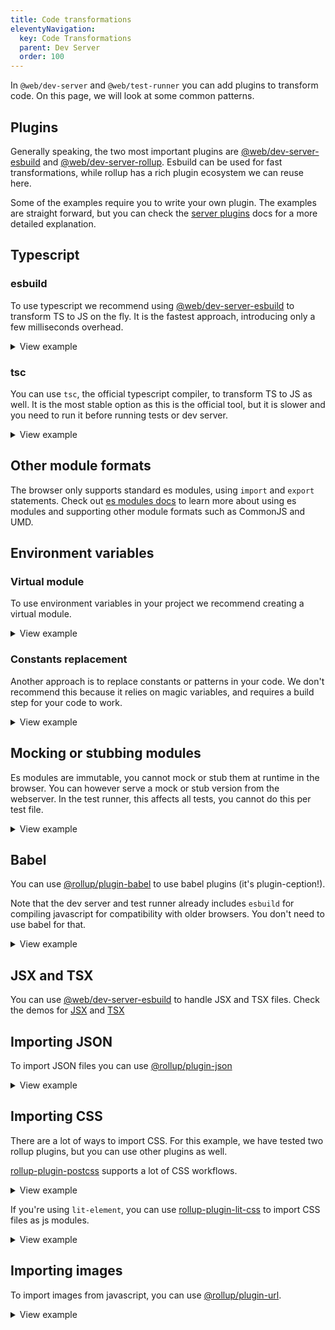 ```yaml
---
title: Code transformations
eleventyNavigation:
  key: Code Transformations
  parent: Dev Server
  order: 100
---
```


In `@web/dev-server` and `@web/test-runner` you can add plugins to transform code. On this page, we will look at some common patterns.

## Plugins

Generally speaking, the two most important plugins are [@web/dev-server-esbuild](https://github.com/modernweb-dev/web/tree/master/packages/dev-server-esbuild) and [@web/dev-server-rollup](https://github.com/modernweb-dev/web/tree/master/packages/dev-server-rollup). Esbuild can be used for fast transformations, while rollup has a rich plugin ecosystem we can reuse here.

Some of the examples require you to write your own plugin. The examples are straight forward, but you can check the [server plugins](https://github.com/modernweb-dev/web/blob/master/packages/dev-server-core/docs/server-plugins.md) docs for a more detailed explanation.

## Typescript

### esbuild

To use typescript we recommend using [@web/dev-server-esbuild](https://github.com/modernweb-dev/web/tree/master/packages/dev-server-esbuild) to transform TS to JS on the fly. It is the fastest approach, introducing only a few milliseconds overhead.

<details>

<summary>View example</summary>

Note that `esbuild` doesn't do any type checking, you can run `tsc` as a separate step for linting your types only.

See [this project](https://github.com/modernweb-dev/web/tree/master/demo/projects/lit-element-ts) for an example setup.

```js
const { esbuildPlugin } = require('@web/dev-server-esbuild');

module.exports = {
  plugins: [esbuildPlugin({ ts: true })],
};
```

</details>

### tsc

You can use `tsc`, the official typescript compiler, to transform TS to JS as well. It is the most stable option as this is the official tool, but it is slower and you need to run it before running tests or dev server.

<details>

<summary>View example</summary>

If you rely on the specific behavior of `tsc`, for example when using some of the advanced options in the `tsconfig`, this is a good option.

See [this project](https://github.com/modernweb-dev/web/tree/master/demo/projects/lit-element-tsc) for an example setup.

</details>

## Other module formats

The browser only supports standard es modules, using `import` and `export` statements. Check out [es modules docs](https://github.com/modernweb-dev/web/tree/master/packages/dev-server-core/docs/es-modules.md) to learn more about using es modules and supporting other module formats such as CommonJS and UMD.

## Environment variables

### Virtual module

To use environment variables in your project we recommend creating a virtual module.

<details>

<summary>View example</summary>

Import the environment module in your code. Make sure it is a browser compatible import path:

```js
import { version } from '../environment.js';

console.log(`The current version is: ${version}`);
```

Add a plugin to serve the contents of this environment:

```js
const packageJson = require('./package.json');

module.exports = {
  plugins: [
    {
      name: 'env-vars',
      serve(context) {
        if (context.path === '/environment.js') {
          return `export default { version: "${packageJson.version}" }`;
        }
      },
    },
  ],
};
```

</details>

### Constants replacement

Another approach is to replace constants or patterns in your code. We don't recommend this because it relies on magic variables, and requires a build step for your code to work.

<details>

<summary>View example</summary>

You can use the [@rollup/plugin-replace](https://www.npmjs.com/package/@rollup/plugin-replace) for replacing environment variables in your code. Make sure to add an `include` pattern to avoid processing files unnecessarily.

```js
const rollupReplace = require('@rollup/plugin-replace');
const { fromRollup } = require('@web/dev-server-rollup');

const replace = fromRollup(rollupReplace);

module.exports = {
  plugins: [replace({ include: ['src/**/*.js'], __environment__: '"development"' })],
};
```

</details>

## Mocking or stubbing modules

Es modules are immutable, you cannot mock or stub them at runtime in the browser. You can however serve a mock or stub version from the webserver. In the test runner, this affects all tests, you cannot do this per test file.

<details>
<summary>View example</summary>

```js
module.exports = {
  plugins: [
    {
      name: 'stub-package',
      serve(context) {
        if (context.path === '/node_modules/some-package/index.js') {
          return `
export default doFoo() {
  console.log("stubbing foo");
}

export default doBar() {
  console.log("stubbing bar");
}`;
        }
      },
    },
  ],
};
```

</details>

## Babel

You can use [@rollup/plugin-babel](https://www.npmjs.com/package/@rollup/plugin-babel) to use babel plugins (it's plugin-ception!).

Note that the dev server and test runner already includes `esbuild` for compiling javascript for compatibility with older browsers. You don't need to use babel for that.

<details>
<summary>View example</summary>

```js
const rollupBabel = require('@rollup/plugin-babel');
const { fromRollup } = require('@web/dev-server-rollup');

const babel = fromRollup(rollupBabel);

module.exports = {
  plugins: [babel({ include: ['src/**/*.js'], plugins: ['babel-plugin-foo'] })],
};
```

</details>

## JSX and TSX

You can use [@web/dev-server-esbuild](https://github.com/modernweb-dev/web/tree/master/packages/dev-server-esbuild) to handle JSX and TSX files. Check the demos for [JSX](https://github.com/modernweb-dev/web/tree/master/demo/projects/preact-jsx) and [TSX](https://github.com/modernweb-dev/web/tree/master/demo/projects/preact-tsx)

## Importing JSON

To import JSON files you can use [@rollup/plugin-json](https://www.npmjs.com/package/@rollup/plugin-json)

<details>
<summary>View example</summary>

In addition to installing the rollup plugin, we need to tell the dev server to serve json files as js modules:

```js
const rollupJson = require('@rollup/plugin-json');
const { fromRollup } = require('@web/dev-server-rollup');

const json = fromRollup(rollupJson);

module.exports = {
  plugins: [
    {
      name: 'json-mime-type',
      resolveMimeType(context) {
        if (context.path.endsWith('.json')) {
          return 'js';
        }
      },
    },
    json({}),
  ],
};
```

</details>

## Importing CSS

There are a lot of ways to import CSS. For this example, we have tested two rollup plugins, but you can use other plugins as well.

[rollup-plugin-postcss](https://github.com/egoist/rollup-plugin-postcss) supports a lot of CSS workflows.

<details>

<summary>View example</summary>

```js
/* eslint-disable */
const rollupPostcss = require('rollup-plugin-postcss');
const { fromRollup } = require('@web/dev-server-rollup');

const postcss = fromRollup(rollupPostcss);

module.exports = {
  // in a monorepo you need to adjust the rootdir of the web server
  // postcss injects a module which needs to be reachable from the browser
  // rootDir: '../..',
  plugins: [
    {
      name: 'serve-css',
      // you need to tell the web server you intend to serve .module.css files as
      // javascript modules
      resolveMimeType(context) {
        if (context.path.endsWith('.module.css')) {
          return 'js';
        }
      },
    },
    postcss({ include: ['src/**/*.css'], modules: true }),
  ],
};
```

</details>

If you're using `lit-element`, you can use [rollup-plugin-lit-css](https://www.npmjs.com/package/rollup-plugin-lit-css) to import CSS files as js modules.

<details>
<summary>View example</summary>

```js
/* eslint-disable */
const rollupLitcss = require('rollup-plugin-lit-css');
const { fromRollup } = require('@web/dev-server-rollup');

const litcss = fromRollup(rollupLitcss);

module.exports = {
  plugins: [
    {
      name: 'serve-css',
      // you need to tell the web server you intend to serve .css files as
      // javascript modules
      resolveMimeType(context) {
        if (context.path.endsWith('.css')) {
          return 'js';
        }
      },
    },
    litcss({ include: ['src/**/*.css'] }),
  ],
};
```

</details>

## Importing images

To import images from javascript, you can use [@rollup/plugin-url](https://www.npmjs.com/package/@rollup/plugin-url).

<details>

<summary>View example</summary>

Make sure not to use the `limit` option, as this causes the plugin to emit files in a way that `@web/dev-server-rollup` does not support.

```js
/* eslint-disable */
const rollupUrl = require('rollup-plugin-url');
const { fromRollup } = require('@web/dev-server-rollup');

const url = fromRollup(rollupUrl);

module.exports = {
  plugins: [
    {
      name: 'serve-assets',
      // you need to tell the web server which files you want to serve as JS module
      // in this example we're taking everything in the /assts directory
      resolveMimeType(context) {
        if (context.path.startsWith('/assets/')) {
          return 'js';
        }
      },
    },
    url({ include: ['assets/**/*.png'] }),
  ],
};
```

</details>
